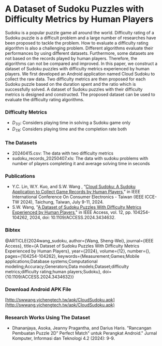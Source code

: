 # A Dataset of Sudoku Puzzles with Difficulty Metrics by Human Players
Sudoku is a popular puzzle game all around the world.
Difficulty rating of a Sudoku puzzle is a  difficult problem and a large number of researches have been proposed to tackle the problem.
How to evaluate a difficulty rating algorithm is also a challenging problem.
Different algorithms evaluate their performances by using different datasets.
Furthermore,  some datasets are not based on the records played by human players.
Therefore,  the algorithms can not be compared and improved.
In this paper,  we construct a dataset of Sudoku puzzles with difficulty metrics experienced by human players.
We first developed an Android application named Cloud Sudoku to collect the raw data.
Two difficulty metrics are then proposed for each Sudoku puzzle based on the duration spent and the ratio which is successfully solved.
A dataset of Sudoku puzzles with their difficulty metrics is designed and constructed.
The proposed dataset can be used to evaluate the difficulty rating algorithms.

### Difficulty Metrics
* $D_{TO}$: Considers playing time in solving a Sudoku game only
* $D_{TR}$: Considers playing time and the completion rate both

### The Datasets
* 20240415.csv: The data with two difficulty metrics
* sudoku_records_20250407.xls: The data with sudoku problems with number of players completing it and average solving time in seconds

### Publications
* Y.C. Lin, W.Y. Kuo, and S.W. Wang , “[Cloud Sudoku: A Sudoku Application to Collect Game Records by Human Players,](https://ieeexplore.ieee.org/document/10674538)” in IEEE International Conference On Consumer Electronics - Taiwan (IEEE ICCE-TW 2024), Taichung, Taiwan, July 9-11, 2024.
* S.W. Wang, "[A Dataset of Sudoku Puzzles With Difficulty Metrics Experienced by Human Players](https://ieeexplore.ieee.org/document/10613883)," in IEEE Access, vol. 12, pp. 104254-104262, 2024, doi: 10.1109/ACCESS.2024.3434632.

### Bibtex

@ARTICLE{2024wang_sudoku,
  author={Wang, Sheng-Wei},
  journal={IEEE Access}, 
  title={A Dataset of Sudoku Puzzles With Difficulty Metrics Experienced by Human Players}, 
  year={2024},
  volume={12},
  number={},
  pages={104254-104262},
  keywords={Measurement;Games;Mobile applications;Database systems;Computational modeling;Accuracy;Generators;Data models;Dataset;difficulty metrics;difficulty rating;human players;Sudoku},
  doi={10.1109/ACCESS.2024.3434632}}
  
### Download Android APK File
[http://swwang.yichengtech.tw/apk/CloudSudoku.apk](http://swwang.yichengtech.tw/apk/CloudSudoku.apk)


### Research Works Using The Dataset
* Dhananjaya, Asoka, Jeanny Pragantha, and Darius Haris. "Rancangan Pembuatan Puzzle 2D" Perfect Match" untuk Perangkat Android." Jurnal Komputer, Informasi dan Teknologi 4.2 (2024): 9-9.

